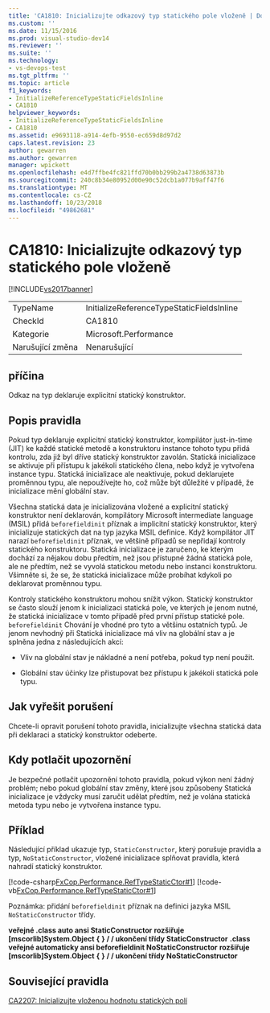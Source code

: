 ```yaml
---
title: 'CA1810: Inicializujte odkazový typ statického pole vloženě | Dokumentace Microsoftu'
ms.custom: ''
ms.date: 11/15/2016
ms.prod: visual-studio-dev14
ms.reviewer: ''
ms.suite: ''
ms.technology:
- vs-devops-test
ms.tgt_pltfrm: ''
ms.topic: article
f1_keywords:
- InitializeReferenceTypeStaticFieldsInline
- CA1810
helpviewer_keywords:
- InitializeReferenceTypeStaticFieldsInline
- CA1810
ms.assetid: e9693118-a914-4efb-9550-ec659d8d97d2
caps.latest.revision: 23
author: gewarren
ms.author: gewarren
manager: wpickett
ms.openlocfilehash: e4d7ffbe4fc821ffd70b0bb299b2a4738d63873b
ms.sourcegitcommit: 240c8b34e80952d00e90c52dcb1a077b9aff47f6
ms.translationtype: MT
ms.contentlocale: cs-CZ
ms.lasthandoff: 10/23/2018
ms.locfileid: "49862681"
---
```

# <a name="ca1810-initialize-reference-type-static-fields-inline"></a>CA1810: Inicializujte odkazový typ statického pole vloženě
[!INCLUDE[vs2017banner](../includes/vs2017banner.md)]

|||
|-|-|
|TypeName|InitializeReferenceTypeStaticFieldsInline|
|CheckId|CA1810|
|Kategorie|Microsoft.Performance|
|Narušující změna|Nenarušující|

## <a name="cause"></a>příčina
 Odkaz na typ deklaruje explicitní statický konstruktor.

## <a name="rule-description"></a>Popis pravidla
 Pokud typ deklaruje explicitní statický konstruktor, kompilátor just-in-time (JIT) ke každé statické metodě a konstruktoru instance tohoto typu přidá kontrolu, zda již byl dříve statický konstruktor zavolán. Statická inicializace se aktivuje při přístupu k jakékoli statického člena, nebo když je vytvořena instance typu. Statická inicializace ale neaktivuje, pokud deklarujete proměnnou typu, ale nepoužívejte ho, což může být důležité v případě, že inicializace mění globální stav.

 Všechna statická data je inicializována vložené a explicitní statický konstruktor není deklarován, kompilátory Microsoft intermediate language (MSIL) přidá `beforefieldinit` příznak a implicitní statický konstruktor, který inicializuje statických dat na typ jazyka MSIL definice. Když kompilátor JIT narazí `beforefieldinit` příznak, ve většině případů se nepřidají kontroly statického konstruktoru. Statická inicializace je zaručeno, ke kterým dochází za nějakou dobu předtím, než jsou přístupné žádná statická pole, ale ne předtím, než se vyvolá statickou metodu nebo instanci konstruktoru. Všimněte si, že se, že statická inicializace může probíhat kdykoli po deklarovat proměnnou typu.

 Kontroly statického konstruktoru mohou snížit výkon. Statický konstruktor se často slouží jenom k inicializaci statická pole, ve kterých je jenom nutné, že statická inicializace v tomto případě před první přístup statické pole. `beforefieldinit` Chování je vhodné pro tyto a většinu ostatních typů. Je jenom nevhodný při Statická inicializace má vliv na globální stav a je splněna jedna z následujících akcí:

-   Vliv na globální stav je nákladné a není potřeba, pokud typ není použit.

-   Globální stav účinky lze přistupovat bez přístupu k jakékoli statická pole typu.

## <a name="how-to-fix-violations"></a>Jak vyřešit porušení
 Chcete-li opravit porušení tohoto pravidla, inicializujte všechna statická data při deklaraci a statický konstruktor odeberte.

## <a name="when-to-suppress-warnings"></a>Kdy potlačit upozornění
 Je bezpečné potlačit upozornění tohoto pravidla, pokud výkon není žádný problém; nebo pokud globální stav změny, které jsou způsobeny Statická inicializace je vždycky musí zaručit udělat předtím, než je volána statická metoda typu nebo je vytvořena instance typu.

## <a name="example"></a>Příklad
 Následující příklad ukazuje typ, `StaticConstructor`, který porušuje pravidla a typ, `NoStaticConstructor`, vložené inicializace splňovat pravidla, která nahradí statický konstruktor.

 [!code-csharp[FxCop.Performance.RefTypeStaticCtor#1](../snippets/csharp/VS_Snippets_CodeAnalysis/FxCop.Performance.RefTypeStaticCtor/cs/FxCop.Performance.RefTypeStaticCtor.cs#1)]
 [!code-vb[FxCop.Performance.RefTypeStaticCtor#1](../snippets/visualbasic/VS_Snippets_CodeAnalysis/FxCop.Performance.RefTypeStaticCtor/vb/FxCop.Performance.RefTypeStaticCtor.vb#1)]

 Poznámka: přidání `beforefieldinit` příznak na definici jazyka MSIL `NoStaticConstructor` třídy.

 **veřejné .class auto ansi StaticConstructor** **rozšiřuje [mscorlib]System.Object**
 **{**
 **} / / ukončení třídy StaticConstructor** 
 **.class veřejné automaticky ansi beforefieldinit NoStaticConstructor** **rozšiřuje [mscorlib]System.Object**
 **{** 
 **} / / ukončení třídy NoStaticConstructor**
## <a name="related-rules"></a>Související pravidla
 [CA2207: Inicializujte vloženou hodnotu statických polí](../code-quality/ca2207-initialize-value-type-static-fields-inline.md)



